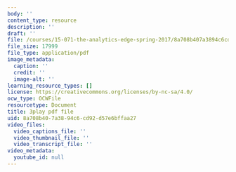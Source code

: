```yaml
---
body: ''
content_type: resource
description: ''
draft: ''
file: /courses/15-071-the-analytics-edge-spring-2017/8a708b407a3894c6cd92d57e6bffaa27_vhkBbC9qp1M.pdf
file_size: 17999
file_type: application/pdf
image_metadata:
  caption: ''
  credit: ''
  image-alt: ''
learning_resource_types: []
license: https://creativecommons.org/licenses/by-nc-sa/4.0/
ocw_type: OCWFile
resourcetype: Document
title: 3play pdf file
uid: 8a708b40-7a38-94c6-cd92-d57e6bffaa27
video_files:
  video_captions_file: ''
  video_thumbnail_file: ''
  video_transcript_file: ''
video_metadata:
  youtube_id: null
---
```

